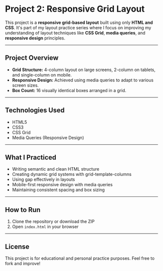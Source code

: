 # Project 2: Responsive Grid Layout

This project is a **responsive grid-based layout** built using only **HTML and CSS**. It's part of my layout practice series where I focus on improving my understanding of layout techniques like **CSS Grid**, **media queries**, and **responsive design** principles.

---

## Project Overview

- **Grid Structure:** 4-column layout on large screens, 2-column on tablets, and single-column on mobile.
- **Responsive Design:** Achieved using media queries to adapt to various screen sizes.
- **Box Count:** 16 visually identical boxes arranged in a grid.

---

## Technologies Used

- HTML5
- CSS3
- CSS Grid
- Media Queries (Responsive Design)

---

## What I Practiced

- Writing semantic and clean HTML structure
- Creating dynamic grid systems with grid-template-columns
- Using gap effectively in layouts
- Mobile-first responsive design with media queries
- Maintaining consistent spacing and box sizing

---

## How to Run

1. Clone the repository or download the ZIP
2. Open `index.html` in your browser

---

## License

This project is for educational and personal practice purposes. Feel free to fork and improve!
